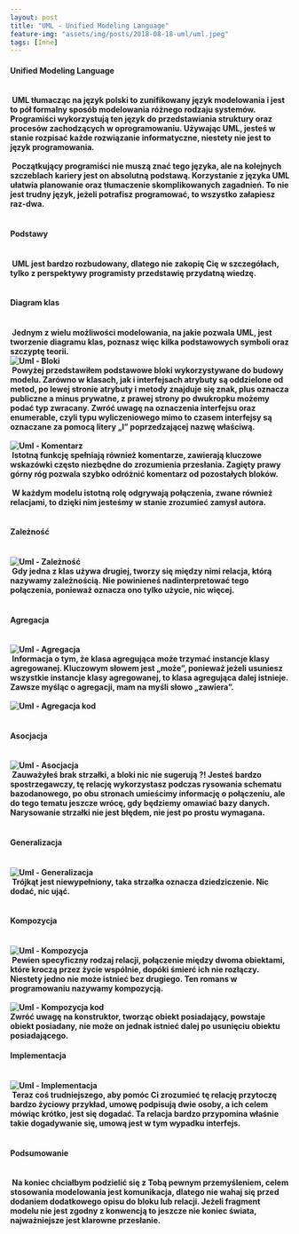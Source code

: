 ```yaml
---
layout: post
title: "UML - Unified Modeling Language"
feature-img: "assets/img/posts/2018-08-18-uml/uml.jpeg"
tags: [Inne]
---
```


<h4 class="text-success">Unified Modeling Language<h4>
<br>
<font class="base-font-size">
&nbsp;UML tłumacząc na język polski to zunifikowany język modelowania i jest to pół formalny sposób modelowania różnego rodzaju systemów. Programiści wykorzystują ten język do przedstawiania struktury oraz procesów zachodzących w oprogramowaniu. Używając UML, jesteś w stanie rozpisać każde rozwiązanie informatyczne, niestety nie jest to język programowania.
<br>
<br>
&nbsp;Początkujący programiści nie muszą znać tego języka, ale na kolejnych szczeblach kariery jest on absolutną podstawą. Korzystanie z języka UML ułatwia planowanie oraz tłumaczenie skomplikowanych zagadnień. To nie jest trudny język, jeżeli potrafisz programować, to wszystko załapiesz raz-dwa.    
</font>
<br>
<br>
<h4 class="text-success">Podstawy<h4>
<br>
<font class="base-font-size">
&nbsp;UML jest bardzo rozbudowany, dlatego nie zakopię Cię w szczegółach, tylko z perspektywy programisty przedstawię przydatną wiedzę.
</font>
<br>
<br>
<h4 class="text-success">Diagram klas<h4>
<br>
<font class="base-font-size">
&nbsp;Jednym z wielu możliwości modelowania, na jakie pozwala UML, jest tworzenie diagramu klas, poznasz więc kilka podstawowych symboli oraz szczyptę teorii.
<br>
<img class="img-fluid img-thumbnail" src="../../../assets/img/posts/2018-08-18-uml/bloki.jpeg" alt="Uml - Bloki">
<br>
&nbsp;Powyżej przedstawiłem podstawowe bloki wykorzystywane do budowy modelu. Zarówno w klasach, jak i interfejsach atrybuty są oddzielone od metod, po lewej stronie atrybuty i metody znajduje się znak, plus oznacza publiczne a minus prywatne, z prawej strony po dwukropku możemy podać typ zwracany. Zwróć uwagę na oznaczenia interfejsu oraz enumerable, czyli typu wyliczeniowego mimo to czasem interfejsy są oznaczane za pomocą litery „I” poprzedzającej nazwę właściwą.
<br>
<br>
<img class="img-fluid img-thumbnail" src="../../../assets/img/posts/2018-08-18-uml/komentarz.jpeg" alt="Uml - Komentarz">
<br>
&nbsp;Istotną funkcję spełniają również komentarze, zawierają kluczowe wskazówki często niezbędne do zrozumienia przesłania. Zagięty prawy górny róg pozwala szybko odróżnić komentarz od pozostałych bloków.
<br>
<br>
&nbsp;W każdym modelu istotną rolę odgrywają połączenia, zwane również relacjami, to dzięki nim jesteśmy w stanie zrozumieć zamysł autora.
<br>
<br>
</font>
<h4 class="text-success">Zależność<h4>
<br>
<font class="base-font-size">
<img class="img-fluid img-thumbnail" src="../../../assets/img/posts/2018-08-18-uml/zaleznosc.jpeg" alt="Uml - Zależność">
<br>
&nbsp;Gdy jedna z klas używa drugiej, tworzy się między nimi relacja, którą nazywamy zależnością. Nie powinieneś nadinterpretować tego połączenia, ponieważ oznacza ono tylko użycie, nic więcej.
<br>
<br>
</font>
<h4 class="text-success">Agregacja<h4>
<br>
<font class="base-font-size">
<img class="img-fluid img-thumbnail" src="../../../assets/img/posts/2018-08-18-uml/agregacja.jpeg" alt="Uml - Agregacja">
<br>
&nbsp;Informacja o tym, że klasa agregująca może trzymać instancje klasy agregowanej. Kluczowym słowem jest „może”, ponieważ jeżeli usuniesz wszystkie instancje klasy agregowanej, to klasa agregująca dalej istnieje. Zawsze myśląc o agregacji, mam na myśli słowo „zawiera”.
<br>
<br>
<img class="img-fluid img-thumbnail" src="../../../assets/img/posts/2018-08-18-uml/agregacjakod.jpeg" alt="Uml - Agregacja kod">
<br>
<br>
</font>
<h4 class="text-success">Asocjacja<h4>
<br>
<font class="base-font-size">
<img class="img-fluid img-thumbnail" src="../../../assets/img/posts/2018-08-18-uml/asocjacja.jpeg" alt="Uml - Asocjacja">
<br>
&nbsp;Zauważyłeś brak strzałki, a bloki nic nie sugerują ?! Jesteś bardzo spostrzegawczy, tę relację wykorzystasz podczas rysowania schematu bazodanowego, po obu stronach umieścimy informację o połączeniu, ale do tego tematu jeszcze wrócę, gdy będziemy omawiać bazy danych.
<br>
Narysowanie strzałki nie jest błędem, nie jest po prostu wymagana.
<br>
<br>
</font>
<h4 class="text-success">Generalizacja<h4>
<br>
<font class="base-font-size">
<img class="img-fluid img-thumbnail" src="../../../assets/img/posts/2018-08-18-uml/generalizacja.jpeg" alt="Uml - Generalizacja">
<br>
&nbsp;Trójkąt jest niewypełniony, taka strzałka oznacza dziedziczenie. Nic dodać, nic ująć.
<br>
<br>
</font>
<h4 class="text-success">Kompozycja<h4>
<br>
<font class="base-font-size">
<img class="img-fluid img-thumbnail" src="../../../assets/img/posts/2018-08-18-uml/kompozycja.jpeg" alt="Uml - Kompozycja">
<br>
&nbsp;Pewien specyficzny rodzaj relacji, połączenie między dwoma obiektami, które kroczą przez życie wspólnie, dopóki śmierć ich nie rozłączy. Niestety jedno nie może istnieć bez drugiego. Ten romans w programowaniu nazywamy kompozycją.
<br>
<br>
<img class="img-fluid img-thumbnail" src="../../../assets/img/posts/2018-08-18-uml/kompozycjakod.jpeg" alt="Uml - Kompozycja kod">
<br>
Zwróć uwagę na konstruktor, tworząc obiekt posiadający, powstaje obiekt posiadany, nie może on jednak istnieć dalej po usunięciu obiektu posiadającego.
<br>
</font>
<h4 class="text-success">Implementacja<h4>
<br>
<font class="base-font-size">
<img class="img-fluid img-thumbnail" src="../../../assets/img/posts/2018-08-18-uml/implementacja.jpeg" alt="Uml - Implementacja">
<br>
&nbsp;Teraz coś trudniejszego, aby pomóc Ci zrozumieć tę relację przytoczę bardzo życiowy przykład, umowę podpisują dwie osoby, a ich celem mówiąc krótko, jest się dogadać. Ta relacja bardzo przypomina właśnie takie dogadywanie się, umową jest w tym wypadku interfejs.
<br>
<br>
</font>
<h4 class="text-success">Podsumowanie<h4>
<br>
<font class="base-font-size">
&nbsp;Na koniec chciałbym podzielić się z Tobą pewnym przemyśleniem, celem stosowania modelowania jest komunikacja, dlatego nie wahaj się przed dodaniem dodatkowego opisu do bloku lub relacji. Jeżeli fragment modelu nie jest zgodny z konwencją to jeszcze nie koniec świata, najważniejsze jest klarowne przesłanie.
<br>
<br>
</font>